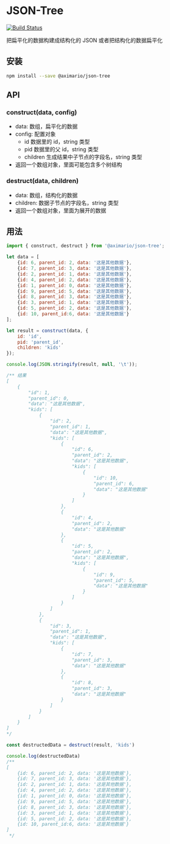 # JSON-Tree

[![Build Status](https://travis-ci.org/aximario/json-tree.svg?branch=master)](https://travis-ci.org/aximario/json-tree)

把扁平化的数据构建成结构化的 JSON 或者把结构化的数据扁平化

## 安装

```bash
npm install --save @aximario/json-tree
```

## API

### construct(data, config)

* data: 数组，扁平化的数据
* config: 配置对象
    - id 数据里的 id，string 类型
    - pid 数据里的父 id，string 类型
    - children 生成结果中子节点的字段名，string 类型
* 返回一个数组对象，里面可能包含多个树结构

### destruct(data, children)

* data: 数组，结构化的数据
* children: 数据子节点的字段名，string 类型
* 返回一个数组对象，里面为展开的数据


## 用法

```javascript
import { construct, destruct } from '@aximario/json-tree';

let data = [
    {id: 6, parent_id: 2, data: '这是其他数据'},
    {id: 7, parent_id: 3, data: '这是其他数据'},
    {id: 2, parent_id: 1, data: '这是其他数据'},
    {id: 4, parent_id: 2, data: '这是其他数据'},
    {id: 1, parent_id: 0, data: '这是其他数据'},
    {id: 9, parent_id: 5, data: '这是其他数据'},
    {id: 8, parent_id: 3, data: '这是其他数据'},
    {id: 3, parent_id: 1, data: '这是其他数据'},
    {id: 5, parent_id: 2, data: '这是其他数据'},
    {id: 10, parent_id:6, data: '这是其他数据'}
];

let result = construct(data, {
    id: 'id',
    pid: 'parent_id',
    children: 'kids'
});

console.log(JSON.stringify(result, null, '\t'));

/** 结果
[
	{
		"id": 1,
		"parent_id": 0,
		"data": "这是其他数据",
		"kids": [
			{
				"id": 2,
				"parent_id": 1,
				"data": "这是其他数据",
				"kids": [
					{
						"id": 6,
						"parent_id": 2,
						"data": "这是其他数据",
						"kids": [
							{
								"id": 10,
								"parent_id": 6,
								"data": "这是其他数据"
							}
						]
					},
					{
						"id": 4,
						"parent_id": 2,
						"data": "这是其他数据"
					},
					{
						"id": 5,
						"parent_id": 2,
						"data": "这是其他数据",
						"kids": [
							{
								"id": 9,
								"parent_id": 5,
								"data": "这是其他数据"
							}
						]
					}
				]
			},
			{
				"id": 3,
				"parent_id": 1,
				"data": "这是其他数据",
				"kids": [
					{
						"id": 7,
						"parent_id": 3,
						"data": "这是其他数据"
					},
					{
						"id": 8,
						"parent_id": 3,
						"data": "这是其他数据"
					}
				]
			}
		]
	}
]
*/

const destructedData = destruct(result, 'kids')

console.log(destructedData)
/**
[
    {id: 6, parent_id: 2, data: '这是其他数据'},
    {id: 7, parent_id: 3, data: '这是其他数据'},
    {id: 2, parent_id: 1, data: '这是其他数据'},
    {id: 4, parent_id: 2, data: '这是其他数据'},
    {id: 1, parent_id: 0, data: '这是其他数据'},
    {id: 9, parent_id: 5, data: '这是其他数据'},
    {id: 8, parent_id: 3, data: '这是其他数据'},
    {id: 3, parent_id: 1, data: '这是其他数据'},
    {id: 5, parent_id: 2, data: '这是其他数据'},
    {id: 10, parent_id:6, data: '这是其他数据'}
]
 */
```